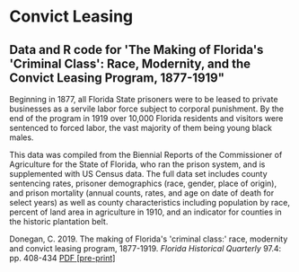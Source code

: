 # Convict Leasing

## Data and R code for 'The Making of Florida's 'Criminal Class': Race, Modernity, and the Convict Leasing Program, 1877-1919"

Beginning in 1877, all Florida State prisoners were to be leased to private businesses as a servile labor force subject to corporal punishment. By the end of the program in 1919 over 10,000 Florida residents and visitors were sentenced to forced labor, the vast majority of them being young black males. 

This data was compiled from the Biennial Reports of the Commissioner of Agriculture for the State of Florida, who ran the prison system, and is supplemented with US Census data. The full data set includes county sentencing rates, prisoner demographics (race, gender, place of origin), and prison mortality (annual counts, rates, and age on date of death for select years) as well as county characteristics including population by race, percent of land area in agriculture in 1910, and an indicator for counties in the historic plantation belt.

Donegan, C. 2019. The making of Florida's 'criminal class:' race, modernity and convict leasing program, 1877-1919. *Florida Historical Quarterly* 97.4: pp. 408-434 <a href="https://osf.io/2wj7s" download>PDF [pre-print]</a>


